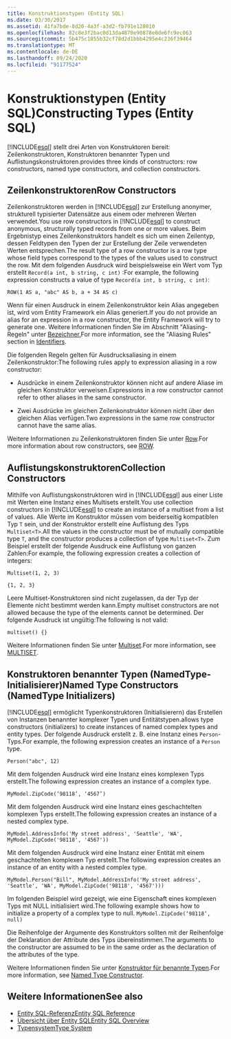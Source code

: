 ```yaml
---
title: Konstruktionstypen (Entity SQL)
ms.date: 03/30/2017
ms.assetid: 41fa7bde-8d20-4a3f-a3d2-fb791e128010
ms.openlocfilehash: 82c8e3f2bac0d13da4870e90878e0de6fc9ec063
ms.sourcegitcommit: 5b475c1855b32cf78d2d1bbb4295e4c236f39464
ms.translationtype: MT
ms.contentlocale: de-DE
ms.lasthandoff: 09/24/2020
ms.locfileid: "91177524"
---
```

# <a name="constructing-types-entity-sql"></a><span data-ttu-id="101d7-102">Konstruktionstypen (Entity SQL)</span><span class="sxs-lookup"><span data-stu-id="101d7-102">Constructing Types (Entity SQL)</span></span>

[!INCLUDE[esql](../../../../../../includes/esql-md.md)] <span data-ttu-id="101d7-103">stellt drei Arten von Konstruktoren bereit: Zeilenkonstruktoren, Konstruktoren benannter Typen und Auflistungskonstruktoren.</span><span class="sxs-lookup"><span data-stu-id="101d7-103">provides three kinds of constructors: row constructors, named type constructors, and collection constructors.</span></span>  
  
## <a name="row-constructors"></a><span data-ttu-id="101d7-104">Zeilenkonstruktoren</span><span class="sxs-lookup"><span data-stu-id="101d7-104">Row Constructors</span></span>  

 <span data-ttu-id="101d7-105">Zeilenkonstruktoren werden in [!INCLUDE[esql](../../../../../../includes/esql-md.md)] zur Erstellung anonymer, strukturell typisierter Datensätze aus einem oder mehreren Werten verwendet.</span><span class="sxs-lookup"><span data-stu-id="101d7-105">You use row constructors in [!INCLUDE[esql](../../../../../../includes/esql-md.md)] to construct anonymous, structurally typed records from one or more values.</span></span> <span data-ttu-id="101d7-106">Beim Ergebnistyp eines Zeilenkonstruktors handelt es sich um einen Zeilentyp, dessen Feldtypen den Typen der zur Erstellung der Zeile verwendeten Werten entsprechen.</span><span class="sxs-lookup"><span data-stu-id="101d7-106">The result type of a row constructor is a row type whose field types correspond to the types of the values used to construct the row.</span></span> <span data-ttu-id="101d7-107">Mit dem folgenden Ausdruck wird beispielsweise ein Wert vom Typ erstellt `Record(a int, b string, c int)` :</span><span class="sxs-lookup"><span data-stu-id="101d7-107">For example, the following expression constructs a value of type `Record(a int, b string, c int)`:</span></span>  
  
 `ROW(1 AS a, "abc" AS b, a + 34 AS c)`  
  
 <span data-ttu-id="101d7-108">Wenn für einen Ausdruck in einem Zeilenkonstruktor kein Alias angegeben ist, wird vom Entity Framework ein Alias generiert.</span><span class="sxs-lookup"><span data-stu-id="101d7-108">If you do not provide an alias for an expression in a row constructor, the Entity Framework will try to generate one.</span></span> <span data-ttu-id="101d7-109">Weitere Informationen finden Sie im Abschnitt "Aliasing-Regeln" unter [Bezeichner.](identifiers-entity-sql.md)</span><span class="sxs-lookup"><span data-stu-id="101d7-109">For more information, see the "Aliasing Rules" section in [Identifiers](identifiers-entity-sql.md).</span></span>  
  
 <span data-ttu-id="101d7-110">Die folgenden Regeln gelten für Ausdrucksaliasing in einem Zeilenkonstruktor:</span><span class="sxs-lookup"><span data-stu-id="101d7-110">The following rules apply to expression aliasing in a row constructor:</span></span>  
  
- <span data-ttu-id="101d7-111">Ausdrücke in einem Zeilenkonstruktor können nicht auf andere Aliase im gleichen Konstruktor verweisen.</span><span class="sxs-lookup"><span data-stu-id="101d7-111">Expressions in a row constructor cannot refer to other aliases in the same constructor.</span></span>  
  
- <span data-ttu-id="101d7-112">Zwei Ausdrücke im gleichen Zeilenkonstruktor können nicht über den gleichen Alias verfügen.</span><span class="sxs-lookup"><span data-stu-id="101d7-112">Two expressions in the same row constructor cannot have the same alias.</span></span>  
  
 <span data-ttu-id="101d7-113">Weitere Informationen zu Zeilenkonstruktoren finden Sie unter [Row](row-entity-sql.md).</span><span class="sxs-lookup"><span data-stu-id="101d7-113">For more information about row constructors, see [ROW](row-entity-sql.md).</span></span>  
  
## <a name="collection-constructors"></a><span data-ttu-id="101d7-114">Auflistungskonstruktoren</span><span class="sxs-lookup"><span data-stu-id="101d7-114">Collection Constructors</span></span>  

 <span data-ttu-id="101d7-115">Mithilfe von Auflistungskonstruktoren wird in [!INCLUDE[esql](../../../../../../includes/esql-md.md)] aus einer Liste mit Werten eine Instanz eines Multisets erstellt.</span><span class="sxs-lookup"><span data-stu-id="101d7-115">You use collection constructors in [!INCLUDE[esql](../../../../../../includes/esql-md.md)] to create an instance of a multiset from a list of values.</span></span> <span data-ttu-id="101d7-116">Alle Werte im Konstruktor müssen vom beiderseitig kompatiblen Typ `T` sein, und der Konstruktor erstellt eine Auflistung des Typs `Multiset<T>`.</span><span class="sxs-lookup"><span data-stu-id="101d7-116">All the values in the constructor must be of mutually compatible type `T`, and the constructor produces a collection of type `Multiset<T>`.</span></span> <span data-ttu-id="101d7-117">Zum Beispiel erstellt der folgende Ausdruck eine Auflistung von ganzen Zahlen:</span><span class="sxs-lookup"><span data-stu-id="101d7-117">For example, the following expression creates a collection of integers:</span></span>  
  
 `Multiset(1, 2, 3)`  
  
 `{1, 2, 3}`  
  
 <span data-ttu-id="101d7-118">Leere Multiset-Konstruktoren sind nicht zugelassen, da der Typ der Elemente nicht bestimmt werden kann.</span><span class="sxs-lookup"><span data-stu-id="101d7-118">Empty multiset constructors are not allowed because the type of the elements cannot be determined.</span></span> <span data-ttu-id="101d7-119">Der folgende Ausdruck ist ungültig:</span><span class="sxs-lookup"><span data-stu-id="101d7-119">The following is not valid:</span></span>  
  
 `multiset() {}`  
  
 <span data-ttu-id="101d7-120">Weitere Informationen finden Sie unter [Multiset](multiset-entity-sql.md).</span><span class="sxs-lookup"><span data-stu-id="101d7-120">For more information, see [MULTISET](multiset-entity-sql.md).</span></span>  
  
## <a name="named-type-constructors-namedtype-initializers"></a><span data-ttu-id="101d7-121">Konstruktoren benannter Typen (NamedType-Initialisierer)</span><span class="sxs-lookup"><span data-stu-id="101d7-121">Named Type Constructors (NamedType Initializers)</span></span>  

 [!INCLUDE[esql](../../../../../../includes/esql-md.md)] <span data-ttu-id="101d7-122">ermöglicht Typenkonstruktoren (Initialisierern) das Erstellen von Instanzen benannter komplexer Typen und Entitätstypen.</span><span class="sxs-lookup"><span data-stu-id="101d7-122">allows type constructors (initializers) to create instances of named complex types and entity types.</span></span> <span data-ttu-id="101d7-123">Der folgende Ausdruck erstellt z. B. eine Instanz eines `Person`-Typs.</span><span class="sxs-lookup"><span data-stu-id="101d7-123">For example, the following expression creates an instance of a `Person` type.</span></span>  
  
 `Person("abc", 12)`  
  
 <span data-ttu-id="101d7-124">Mit dem folgenden Ausdruck wird eine Instanz eines komplexen Typs erstellt.</span><span class="sxs-lookup"><span data-stu-id="101d7-124">The following expression creates an instance of a complex type.</span></span>  
  
 `MyModel.ZipCode(‘98118’, ‘4567’)`  
  
 <span data-ttu-id="101d7-125">Mit dem folgenden Ausdruck wird eine Instanz eines geschachtelten komplexen Typs erstellt.</span><span class="sxs-lookup"><span data-stu-id="101d7-125">The following expression creates an instance of a nested complex type.</span></span>  
  
 `MyModel.AddressInfo('My street address', 'Seattle', 'WA', MyModel.ZipCode('98118', '4567'))`  
  
 <span data-ttu-id="101d7-126">Mit dem folgenden Ausdruck wird eine Instanz einer Entität mit einem geschachtelten komplexen Typ erstellt.</span><span class="sxs-lookup"><span data-stu-id="101d7-126">The following expression creates an instance of an entity with a nested complex type.</span></span>  
  
 `MyModel.Person("Bill", MyModel.AddressInfo('My street address', 'Seattle', 'WA', MyModel.ZipCode('98118', '4567')))`  
  
 <span data-ttu-id="101d7-127">Im folgenden Beispiel wird gezeigt, wie eine Eigenschaft eines komplexen Typs mit NULL initialisiert wird.</span><span class="sxs-lookup"><span data-stu-id="101d7-127">The following example shows how to initialize a property of a complex type to null.</span></span> `MyModel.ZipCode(‘98118’, null)`  
  
 <span data-ttu-id="101d7-128">Die Reihenfolge der Argumente des Konstruktors sollten mit der Reihenfolge der Deklaration der Attribute des Typs übereinstimmen.</span><span class="sxs-lookup"><span data-stu-id="101d7-128">The arguments to the constructor are assumed to be in the same order as the declaration of the attributes of the type.</span></span>  
  
 <span data-ttu-id="101d7-129">Weitere Informationen finden Sie unter [Konstruktor für benannte Typen](named-type-constructor-entity-sql.md).</span><span class="sxs-lookup"><span data-stu-id="101d7-129">For more information, see [Named Type Constructor](named-type-constructor-entity-sql.md).</span></span>  
  
## <a name="see-also"></a><span data-ttu-id="101d7-130">Weitere Informationen</span><span class="sxs-lookup"><span data-stu-id="101d7-130">See also</span></span>

- [<span data-ttu-id="101d7-131">Entity SQL-Referenz</span><span class="sxs-lookup"><span data-stu-id="101d7-131">Entity SQL Reference</span></span>](entity-sql-reference.md)
- [<span data-ttu-id="101d7-132">Übersicht über Entity SQL</span><span class="sxs-lookup"><span data-stu-id="101d7-132">Entity SQL Overview</span></span>](entity-sql-overview.md)
- [<span data-ttu-id="101d7-133">Typensystem</span><span class="sxs-lookup"><span data-stu-id="101d7-133">Type System</span></span>](type-system-entity-sql.md)
